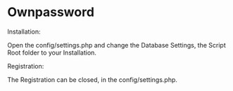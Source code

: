 # Ownpassword

Installation:

Open the config/settings.php and change the Database Settings, the Script Root folder to your Installation.


Registration:

The Registration can be closed, in the config/settings.php.